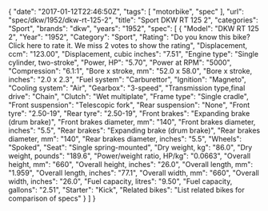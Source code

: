 {
    "date": "2017-01-12T22:46:50Z",
    "tags": [
        "motorbike",
        "spec"
    ],
    "url": "spec\/dkw\/1952\/dkw-rt-125-2",
    "title": "Sport DKW RT 125 2",
    "categories": "Sport",
    "brands": "dkw",
    "years": "1952",
    "spec": [
        {
            "Model": "DKW RT 125 2",
            "Year": "1952",
            "Category": "Sport",
            "Rating": "Do you know this bike?Click here to rate it. We miss 2 votes to show the rating",
            "Displacement, ccm": "123.00",
            "Displacement, cubic inches": "7.51",
            "Engine type": "Single cylinder, two-stroke",
            "Power, HP": "5.70",
            "Power at RPM": "5000",
            "Compression": "6.1:1",
            "Bore x stroke, mm": "52.0 x 58.0",
            "Bore x stroke, inches": "2.0 x 2.3",
            "Fuel system": "Carburettor",
            "Ignition": "Magneto",
            "Cooling system": "Air",
            "Gearbox": "3-speed",
            "Transmission type,final drive": "Chain",
            "Clutch": "Wet multiplate",
            "Frame type": "Single cradle",
            "Front suspension": "Telescopic fork",
            "Rear suspension": "None",
            "Front tyre": "2.50-19",
            "Rear tyre": "2.50-19",
            "Front brakes": "Expanding brake (drum brake)",
            "Front brakes diameter, mm": "140",
            "Front brakes diameter, inches": "5.5",
            "Rear brakes": "Expanding brake (drum brake)",
            "Rear brakes diameter, mm": "140",
            "Rear brakes diameter, inches": "5.5",
            "Wheels": "Spoked",
            "Seat": "Single spring-mounted",
            "Dry weight, kg": "86.0",
            "Dry weight, pounds": "189.6",
            "Power\/weight ratio, HP\/kg": "0.0663",
            "Overall height, mm": "660",
            "Overall height, inches": "26.0",
            "Overall length, mm": "1.959",
            "Overall length, inches": "77.1",
            "Overall width, mm": "660",
            "Overall width, inches": "26.0",
            "Fuel capacity, litres": "9.50",
            "Fuel capacity, gallons": "2.51",
            "Starter": "Kick",
            "Related bikes": "List related bikes for comparison of specs"
        }
    ]
}